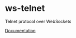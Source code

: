 # ws-telnet

Telnet protocol over WebSockets

[Documentation](https://envis10n.github.io/ws-telnet/)
